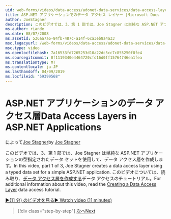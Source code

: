 ```yaml
---
uid: web-forms/videos/data-access/adonet-data-services/data-access-layers-in-aspnet-applications
title: ASP.NET アプリケーションでのデータ アクセス レイヤー |Microsoft Docs
author: JoeStagner
description: このビデオでは、3、第 1 部では、Joe Stagner は単純な ASP.NET アプリケーションの型指定されたデータ セットを使用して、データ アクセス層を作成します。 詳細については.
ms.author: riande
ms.date: 08/07/2008
ms.assetid: 536aa7a6-84fb-487c-a14f-6ca3eb8a4a33
msc.legacyurl: /web-forms/videos/data-access/adonet-data-services/data-access-layers-in-aspnet-applications
msc.type: video
ms.openlocfilehash: 7a16533fd7265253d10a22dc5cc7c855250f8fe4
ms.sourcegitcommit: 0f1119340e4464720cfd16d0ff15764746ea1fea
ms.translationtype: MT
ms.contentlocale: ja-JP
ms.lasthandoff: 04/09/2019
ms.locfileid: "59399568"
---
```

# <a name="data-access-layers-in-aspnet-applications"></a><span data-ttu-id="aba8d-104">ASP.NET アプリケーションのデータ アクセス層</span><span class="sxs-lookup"><span data-stu-id="aba8d-104">Data Access Layers in ASP.NET Applications</span></span>

<span data-ttu-id="aba8d-105">によって[Joe Stagner](https://github.com/JoeStagner)</span><span class="sxs-lookup"><span data-stu-id="aba8d-105">by [Joe Stagner](https://github.com/JoeStagner)</span></span>

<span data-ttu-id="aba8d-106">このビデオでは、3、第 1 部では、Joe Stagner は単純な ASP.NET アプリケーションの型指定されたデータ セットを使用して、データ アクセス層を作成します。</span><span class="sxs-lookup"><span data-stu-id="aba8d-106">In this video, part 1 of 3, Joe Stagner creates a data access layer using a typed data set for a simple ASP.NET application.</span></span> <span data-ttu-id="aba8d-107">このビデオについては、読み取り、[データ アクセス層を作成する](../../../overview/data-access/introduction/creating-a-data-access-layer-vb.md)データ アクセスのチュートリアル。</span><span class="sxs-lookup"><span data-stu-id="aba8d-107">For additional information about this video, read the [Creating a Data Access Layer](../../../overview/data-access/introduction/creating-a-data-access-layer-vb.md) data access tutorial.</span></span>

[<span data-ttu-id="aba8d-108">&#9654;(11 分) のビデオを見る</span><span class="sxs-lookup"><span data-stu-id="aba8d-108">&#9654; Watch video (11 minutes)</span></span>](https://channel9.msdn.com/Blogs/ASP-NET-Site-Videos/data-access-layers-in-aspnet-applications)

> [!div class="step-by-step"]
> [<span data-ttu-id="aba8d-109">次へ</span><span class="sxs-lookup"><span data-stu-id="aba8d-109">Next</span></span>](how-to-manually-bind-a-dataset-to-a-datagrid.md)
